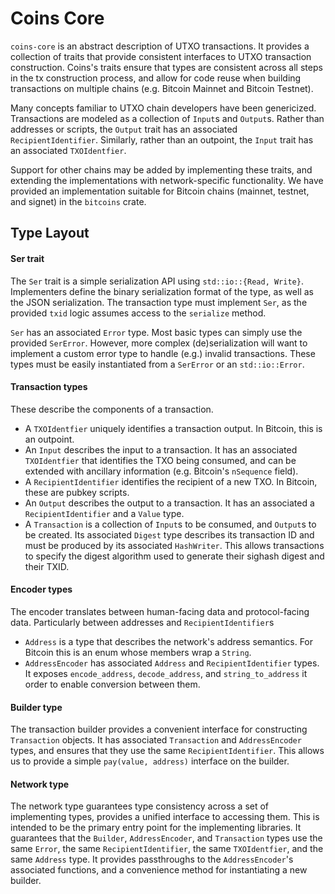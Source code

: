 # Coins Core

`coins-core` is an abstract description of UTXO transactions. It provides a
collection of traits that provide consistent interfaces to UTXO transaction
construction. Coins's traits ensure that types are consistent across all
steps in the tx construction process, and allow for code reuse when building
transactions on multiple chains (e.g. Bitcoin Mainnet and Bitcoin Testnet).

Many concepts familiar to UTXO chain developers have been genericized.
Transactions are modeled as a collection of `Input`s and `Output`s. Rather than
addresses or scripts, the `Output` trait has an associated
`RecipientIdentifier`. Similarly, rather than an outpoint, the `Input` trait
has an associated `TXOIdentfier`.

Support for other chains may be added by implementing these traits, and
extending the implementations with network-specific functionality. We have
provided an implementation suitable for Bitcoin chains (mainnet, testnet, and
signet) in the `bitcoins` crate.

## Type Layout

#### Ser trait

The `Ser` trait is a simple serialization API using `std::io::{Read, Write}`.
Implementers define the binary serialization format of the type, as well as the
JSON serialization. The transaction type must implement `Ser`, as the provided
`txid` logic assumes access to the `serialize` method.

`Ser` has an associated `Error` type. Most basic types can simply use the
provided `SerError`. However, more complex (de)serialization will want to
implement a custom error type to handle (e.g.) invalid transactions. These
types must be easily instantiated from a `SerError` or an `std::io::Error`.

#### Transaction types

These describe the components of a transaction.
- A `TXOIdentfier` uniquely identifies a transaction output. In Bitcoin, this
    is an outpoint.
- An `Input` describes the input to a transaction. It has an associated
    `TXOIdentfier` that identifies the TXO being consumed, and can be extended
    with ancillary information (e.g. Bitcoin's `nSequence` field).
- A `RecipientIdentifier` identifies the recipient of a new TXO. In Bitcoin,
    these are pubkey scripts.
- An `Output` describes the output to a transaction. It has an associated a
    `RecipientIdentifier` and a `Value` type.
- A `Transaction` is a collection of `Input`s to be consumed, and `Output`s to
    be created. Its associated `Digest` type describes its transaction ID and
    must be produced by its associated `HashWriter`. This allows transactions
    to specify the digest algorithm used to generate their sighash digest and
    their TXID.

#### Encoder types

The encoder translates between human-facing data and protocol-facing data.
Particularly between addresses and `RecipientIdentifier`s
- `Address` is a type that describes the network's address semantics. For
    Bitcoin this is an enum whose members wrap a `String`.
- `AddressEncoder` has associated `Address` and `RecipientIdentifier` types. It
    exposes `encode_address`, `decode_address`, and `string_to_address` it order to
    enable conversion between them.

#### Builder type

The transaction builder provides a convenient interface for constructing
`Transaction` objects. It has associated `Transaction` and `AddressEncoder`
types, and ensures that they use the same `RecipientIdentifier`. This allows us
to provide a simple `pay(value, address)` interface on the builder.

#### Network type

The network type guarantees type consistency across a set of implementing
types, provides a unified interface to accessing them. This is intended to be
the primary entry point for the implementing libraries. It guarantees that the
`Builder`, `AddressEncoder`, and `Transaction` types use the same `Error`, the
same `RecipientIdentifier`, the same `TXOIdentfier`, and the same `Address`
type. It provides passthroughs to the `AddressEncoder`'s associated functions,
and a convenience method for instantiating a new builder.
